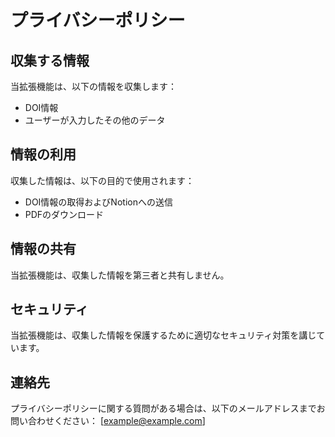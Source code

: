 # プライバシーポリシー

## 収集する情報
当拡張機能は、以下の情報を収集します：
- DOI情報
- ユーザーが入力したその他のデータ

## 情報の利用
収集した情報は、以下の目的で使用されます：
- DOI情報の取得およびNotionへの送信
- PDFのダウンロード

## 情報の共有
当拡張機能は、収集した情報を第三者と共有しません。

## セキュリティ
当拡張機能は、収集した情報を保護するために適切なセキュリティ対策を講じています。

## 連絡先
プライバシーポリシーに関する質問がある場合は、以下のメールアドレスまでお問い合わせください：
[example@example.com]
